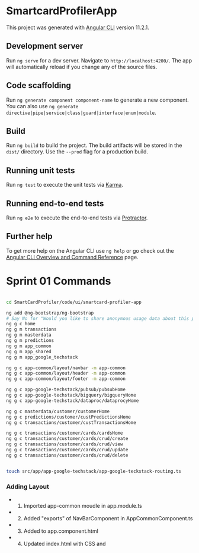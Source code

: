 # SmartcardProfilerApp

This project was generated with [Angular CLI](https://github.com/angular/angular-cli) version 11.2.1.

## Development server

Run `ng serve` for a dev server. Navigate to `http://localhost:4200/`. The app will automatically reload if you change any of the source files.

## Code scaffolding

Run `ng generate component component-name` to generate a new component. You can also use `ng generate directive|pipe|service|class|guard|interface|enum|module`.

## Build

Run `ng build` to build the project. The build artifacts will be stored in the `dist/` directory. Use the `--prod` flag for a production build.

## Running unit tests

Run `ng test` to execute the unit tests via [Karma](https://karma-runner.github.io).

## Running end-to-end tests

Run `ng e2e` to execute the end-to-end tests via [Protractor](http://www.protractortest.org/).

## Further help

To get more help on the Angular CLI use `ng help` or go check out the [Angular CLI Overview and Command Reference](https://angular.io/cli) page.


# Sprint 01 Commands
````sh

cd SmartCardProfiler/code/ui/smartcard-profiler-app

ng add @ng-bootstrap/ng-bootstrap
# Say No for "Would you like to share anonymous usage data about this project "
ng g c home
ng g m transactions
ng g m masterdata 
ng g m predictions
ng g m app_common
ng g m app_shared
ng g m app_google_techstack

ng g c app-common/layout/navbar -m app-common
ng g c app-common/layout/header -m app-common
ng g c app-common/layout/footer -m app-common

ng g c app-google-techstack/pubsub/pubsubHome
ng g c app-google-techstack/bigquery/bigqueryHome
ng g c app-google-techstack/dataproc/dataprocyHome

ng g c masterdata/customer/customerHome
ng g c predictions/customer/custPredictionsHome
ng g c transactions/customer/custTransactionsHome

ng g c transactions/customer/cards/cardsHome
ng g c transactions/customer/cards/crud/create
ng g c transactions/customer/cards/crud/view
ng g c transactions/customer/cards/crud/update
ng g c transactions/customer/cards/crud/delete


touch src/app/app-google-techstack/app-google-teckstack-routing.ts


````

### Adding Layout
- 1. Imported app-common moudle in app.module.ts

- 2. Added "exports" of NavBarComponent in AppCommonComponent.ts

- 3. Added <app-navbar> to app.component.html

- 4. Updated index.html with <link> CSS and <script> as detailed in this Bootstrap Quickstart section https://getbootstrap.com/docs/4.0/getting-started/introduction/

- 5. Updated navbar.component.html with the following
  - a. Removed Search HTML form that generally comes when we copy the Bootstrap code from the getbootstrap.com website
  - b. Changed the lables of the Navbar HTML i.e. removed the dummy values that we get generally when we copy the HTML from the above getboostrap.com website
  - c. Changed the <nav class> names to have "navbar-dark bg-primary" so that blue color is shown in the Navigation bar
  - d. Added routerLink and routerLinkActive to all the <a> tags in navbar.compoment.html

- 6. Added RouterModule as imports in app-common.module.ts

- 7. Added code for AppGoogleTechstackRouting class in src/app/app-google-techstack/app-google-teckstack-routing.ts. Also imported "AppGoogleTechstackRouting" in app-google-techstack.module.ts

- 8. Added code for "Routes" variable like pubsub, dataproc, bigquery in app-google-teckstack-routing.ts

- 9. Added code for "Routes" variable in masterdata-routing.ts, predictions-routing.ts, transactions-routing.ts

- 10. Imported MasterDataRouting, PredictionsRouting and TransactionsRouting in masterdata-module.ts, predictions-routing.ts and transactions-routing.ts files respectively

- 11. 
